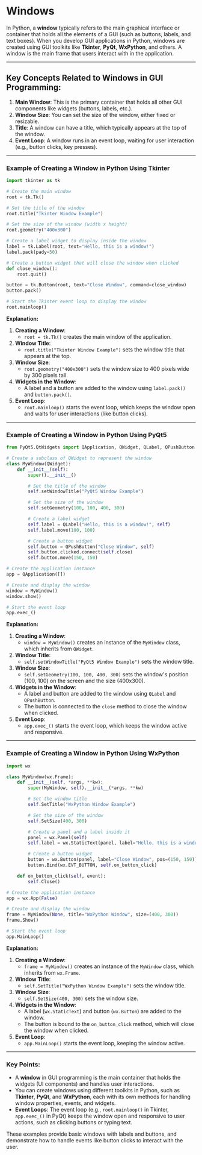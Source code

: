 # Windows

In Python, a **window** typically refers to the main graphical interface or container that holds all the elements of a GUI (such as buttons, labels, and text boxes). When you develop GUI applications in Python, windows are created using GUI toolkits like **Tkinter**, **PyQt**, **WxPython**, and others. A window is the main frame that users interact with in the application.

---

## Key Concepts Related to Windows in GUI Programming:

1. **Main Window**: This is the primary container that holds all other GUI components like widgets (buttons, labels, etc.).
2. **Window Size**: You can set the size of the window, either fixed or resizable.
3. **Title**: A window can have a title, which typically appears at the top of the window.
4. **Event Loop**: A window runs in an event loop, waiting for user interaction (e.g., button clicks, key presses).

---

### Example of Creating a Window in Python Using Tkinter

```python
import tkinter as tk

# Create the main window
root = tk.Tk()

# Set the title of the window
root.title("Tkinter Window Example")

# Set the size of the window (width x height)
root.geometry("400x300")

# Create a label widget to display inside the window
label = tk.Label(root, text="Hello, this is a window!")
label.pack(pady=50)

# Create a button widget that will close the window when clicked
def close_window():
    root.quit()

button = tk.Button(root, text="Close Window", command=close_window)
button.pack()

# Start the Tkinter event loop to display the window
root.mainloop()
```

**Explanation:**

1. **Creating a Window**:
   - `root = tk.Tk()` creates the main window of the application.
2. **Window Title**:
   - `root.title("Tkinter Window Example")` sets the window title that appears at the top.
3. **Window Size**:
   - `root.geometry("400x300")` sets the window size to 400 pixels wide by 300 pixels tall.
4. **Widgets in the Window**:
   - A label and a button are added to the window using `label.pack()` and `button.pack()`.
5. **Event Loop**:
   - `root.mainloop()` starts the event loop, which keeps the window open and waits for user interactions (like button clicks).

---

### Example of Creating a Window in Python Using PyQt5

```python
from PyQt5.QtWidgets import QApplication, QWidget, QLabel, QPushButton

# Create a subclass of QWidget to represent the window
class MyWindow(QWidget):
    def __init__(self):
        super().__init__()

        # Set the title of the window
        self.setWindowTitle("PyQt5 Window Example")

        # Set the size of the window
        self.setGeometry(100, 100, 400, 300)

        # Create a label widget
        self.label = QLabel("Hello, this is a window!", self)
        self.label.move(100, 100)

        # Create a button widget
        self.button = QPushButton("Close Window", self)
        self.button.clicked.connect(self.close)
        self.button.move(150, 150)

# Create the application instance
app = QApplication([])

# Create and display the window
window = MyWindow()
window.show()

# Start the event loop
app.exec_()
```

**Explanation:**

1. **Creating a Window**:
   - `window = MyWindow()` creates an instance of the `MyWindow` class, which inherits from `QWidget`.
2. **Window Title**:
   - `self.setWindowTitle("PyQt5 Window Example")` sets the window title.
3. **Window Size**:
   - `self.setGeometry(100, 100, 400, 300)` sets the window's position (100, 100) on the screen and the size (400x300).
4. **Widgets in the Window**:
   - A label and button are added to the window using `QLabel` and `QPushButton`.
   - The button is connected to the `close` method to close the window when clicked.
5. **Event Loop**:
   - `app.exec_()` starts the event loop, which keeps the window active and responsive.

---

### Example of Creating a Window in Python Using WxPython

```python
import wx

class MyWindow(wx.Frame):
    def __init__(self, *args, **kw):
        super(MyWindow, self).__init__(*args, **kw)

        # Set the window title
        self.SetTitle("WxPython Window Example")

        # Set the size of the window
        self.SetSize(400, 300)

        # Create a panel and a label inside it
        panel = wx.Panel(self)
        self.label = wx.StaticText(panel, label="Hello, this is a window!", pos=(100, 100))

        # Create a button widget
        button = wx.Button(panel, label="Close Window", pos=(150, 150))
        button.Bind(wx.EVT_BUTTON, self.on_button_click)

    def on_button_click(self, event):
        self.Close()

# Create the application instance
app = wx.App(False)

# Create and display the window
frame = MyWindow(None, title="WxPython Window", size=(400, 300))
frame.Show()

# Start the event loop
app.MainLoop()
```

**Explanation:**

1. **Creating a Window**:
   - `frame = MyWindow()` creates an instance of the `MyWindow` class, which inherits from `wx.Frame`.
2. **Window Title**:
   - `self.SetTitle("WxPython Window Example")` sets the window title.
3. **Window Size**:
   - `self.SetSize(400, 300)` sets the window size.
4. **Widgets in the Window**:
   - A label (`wx.StaticText`) and button (`wx.Button`) are added to the window.
   - The button is bound to the `on_button_click` method, which will close the window when clicked.
5. **Event Loop**:
   - `app.MainLoop()` starts the event loop, keeping the window active.

---

### Key Points:

- A **window** in GUI programming is the main container that holds the widgets (UI components) and handles user interactions.
- You can create windows using different toolkits in Python, such as **Tkinter**, **PyQt**, and **WxPython**, each with its own methods for handling window properties, events, and widgets.
- **Event Loops**: The event loop (e.g., `root.mainloop()` in Tkinter, `app.exec_()` in PyQt) keeps the window open and responsive to user actions, such as clicking buttons or typing text.

These examples provide basic windows with labels and buttons, and demonstrate how to handle events like button clicks to interact with the user.
